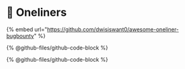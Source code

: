 # 🚀 Oneliners

{% embed url="https://github.com/dwisiswant0/awesome-oneliner-bugbounty" %}

{% @github-files/github-code-block %}

{% @github-files/github-code-block %}
